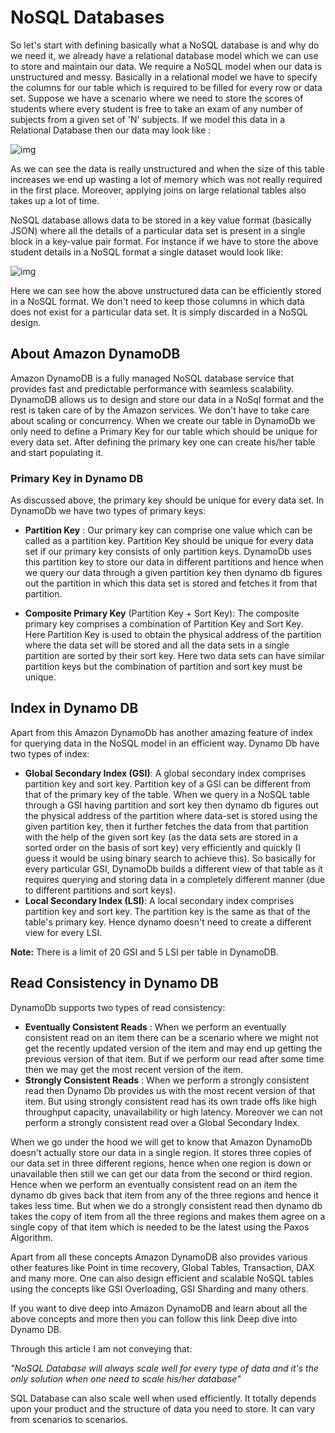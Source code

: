 # NoSQL Databases

So let's start with defining basically what a NoSQL database is and why do we need it, we already have a relational database model which we can use to store and maintain our data. We require a NoSQL model when our data is unstructured and messy. Basically in a relational model we have to specify the columns for our table which is required to be filled for every row or data set. Suppose we have a scenario where we need to store the scores of students where every student is free to take an exam of any number of subjects from a given set of 'N' subjects. If we model this data in a Relational Database then our data may look like :



![img](https://systemsthatscale.org/articles/article-media/nosql-1.png)

As we can see the data is really unstructured and when the size of this table increases we end up wasting a lot of memory which was not really required in the first place. Moreover, applying joins on large relational tables also takes up a lot of time.

NoSQL database allows data to be stored in a key value format (basically JSON) where all the details of a particular data set is present in a single block in a key-value pair format. For instance if we have to store the above student details in a NoSQL format a single dataset would look like:

![img](https://systemsthatscale.org/articles/article-media/no-sql-data.png)

Here we can see how the above unstructured data can be efficiently stored in a NoSQL format. We don't need to keep those columns in which data does not exist for a particular data set. It is simply discarded in a NoSQL design.



## About Amazon DynamoDB

Amazon DynamoDB is a fully managed NoSQL database service that provides fast and predictable performance with seamless scalability. DynamoDB allows us to design and store our data in a NoSql format and the rest is taken care of by the Amazon services. We don't have to take care about scaling or concurrency. When we create our table in DynamoDb we only need to define a Primary Key for our table which should be unique for every data set. After defining the primary key one can create his/her table and start populating it.



### Primary Key in Dynamo DB

As discussed above, the primary key should be unique for every data set. In DynamoDb we have two types of primary keys:



- **Partition Key** : Our primary key can comprise one value which can be called as a partition key. Partition Key should be unique for every data set if our primary key consists of only partition keys. DynamoDb uses this partition key to store our data in different partitions and hence when we query our data through a given partition key then dynamo db figures out the partition in which this data set is stored and fetches it from that partition.

- **Composite Primary Key** (Partition Key + Sort Key): The composite primary key comprises a combination of Partition Key and Sort Key. Here Partition Key is used to obtain the physical address of the partition where the data set will be stored and all the data sets in a single partition are sorted by their sort key. Here two data sets can have similar partition keys but the combination of partition and sort key must be unique.

  

## Index in Dynamo DB

Apart from this Amazon DynamoDb has another amazing feature of index for querying data in the NoSQL model in an efficient way. Dynamo Db have two types of index:



- **Global Secondary Index (GSI)**: A global secondary index comprises partition key and sort key. Partition key of a GSI can be different from that of the primary key of the table. When we query in a NoSQL table through a GSI having partition and sort key then dynamo db figures out the physical address of the partition where data-set is stored using the given partition key, then it further fetches the data from that partition with the help of the given sort key (as the data sets are stored in a sorted order on the basis of sort key) very efficiently and quickly (I guess it would be using binary search to achieve this). So basically for every particular GSI, DynamoDb builds a different view of that table as it requires querying and storing data in a completely different manner (due to different partitions and sort keys).
- **Local Secondary Index (LSI)**: A local secondary index comprises partition key and sort key. The partition key is the same as that of the table's primary key. Hence dynamo doesn't need to create a different view for every LSI.



**Note:** There is a limit of 20 GSI and 5 LSI per table in DynamoDB.



## Read Consistency in Dynamo DB

DynamoDb supports two types of read consistency:



- **Eventually Consistent Reads** : When we perform an eventually consistent read on an item there can be a scenario where we might not get the recently updated version of the item and may end up getting the previous version of that item. But if we perform our read after some time then we may get the most recent version of the item.
- **Strongly Consistent Reads** : When we perform a strongly consistent read then Dynamo Db provides us with the most recent version of that item. But using strongly consistent read has its own trade offs like high throughput capacity, unavailability or high latency. Moreover we can not perform a strongly consistent read over a Global Secondary Index.



When we go under the hood we will get to know that Amazon DynamoDb doesn't actually store our data in a single region. It stores three copies of our data set in three different regions, hence when one region is down or unavailable then still we can get our data from the second or third region. Hence when we perform an eventually consistent read on an item the dynamo db gives back that item from any of the three regions and hence it takes less time. But when we do a strongly consistent read then dynamo db takes the copy of item from all the three regions and makes them agree on a single copy of that item which is needed to be the latest using the Paxos Algorithm.

Apart from all these concepts Amazon DynamoDB also provides various other features like Point in time recovery, Global Tables, Transaction, DAX and many more. One can also design efficient and scalable NoSQL tables using the concepts like GSI Overloading, GSI Sharding and many others.

If you want to dive deep into Amazon DynamoDB and learn about all the above concepts and more then you can follow this link Deep dive into Dynamo DB.

Through this article I am not conveying that:

*"NoSQL Database will always scale well for every type of data and it's the only solution when one need to scale his/her database"*

SQL Database can also scale well when used efficiently. It totally depends upon your product and the structure of data you need to store. It can vary from scenarios to scenarios.